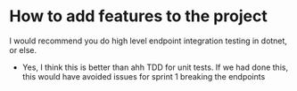 # How to add features to the project

I would recommend you do high level endpoint integration testing in dotnet, or else.
- Yes, I think this is better than ahh TDD for unit tests. If we had done this, this would have avoided issues for sprint 1 breaking the endpoints
